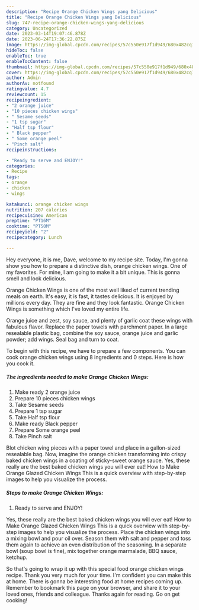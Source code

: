 ```yaml
---
description: "Recipe Orange Chicken Wings yang Delicious"
title: "Recipe Orange Chicken Wings yang Delicious"
slug: 747-recipe-orange-chicken-wings-yang-delicious
category: Uncategorized
date: 2023-03-14T19:07:46.878Z
date: 2023-06-24T17:36:22.875Z
image: https://img-global.cpcdn.com/recipes/57c550e917f1d949/680x482cq70/orange-chicken-wings-recipe-main-photo.jpg
hideToc: false
enableToc: true
enableTocContent: false
thumbnail: https://img-global.cpcdn.com/recipes/57c550e917f1d949/680x482cq70/orange-chicken-wings-recipe-main-photo.jpg
cover: https://img-global.cpcdn.com/recipes/57c550e917f1d949/680x482cq70/orange-chicken-wings-recipe-main-photo.jpg
author: Admin
authorAv: notfound
ratingvalue: 4.7
reviewcount: 15
recipeingredient:
- "2 orange juice"
- "10 pieces chicken wings"
- " Sesame seeds"
- "1 tsp sugar"
- "Half tsp flour"
- " Black pepper"
- " Some orange peel"
- "Pinch salt"
recipeinstructions:

- "Ready to serve and ENJOY!"
categories:
- Recipe
tags:
- orange
- chicken
- wings

katakunci: orange chicken wings 
nutrition: 207 calories
recipecuisine: American
preptime: "PT16M"
cooktime: "PT50M"
recipeyield: "2"
recipecategory: Lunch

---
```



Hey everyone, it is me, Dave, welcome to my recipe site. Today, I'm gonna show you how to prepare a distinctive dish, orange chicken wings. One of my favorites. For mine, I am going to make it a bit unique. This is gonna smell and look delicious.

Orange Chicken Wings is one of the most well liked of current trending meals on earth. It's easy, it is fast, it tastes delicious. It is enjoyed by millions every day. They are fine and they look fantastic. Orange Chicken Wings is something which I've loved my entire life.

Orange juice and zest, soy sauce, and plenty of garlic coat these wings with fabulous flavor. Replace the paper towels with parchment paper. In a large resealable plastic bag, combine the soy sauce, orange juice and garlic powder; add wings. Seal bag and turn to coat.


To begin with this recipe, we have to prepare a few components. You can cook orange chicken wings using 8 ingredients and 0 steps. Here is how you cook it.

<!--inarticleads1-->

##### The ingredients needed to make Orange Chicken Wings:

1. Make ready 2 orange juice
1. Prepare 10 pieces chicken wings
1. Take  Sesame seeds
1. Prepare 1 tsp sugar
1. Take Half tsp flour
1. Make ready  Black pepper
1. Prepare  Some orange peel
1. Take Pinch salt


Blot chicken wing pieces with a paper towel and place in a gallon-sized resealable bag. Now, imagine the orange chicken transforming into crispy baked chicken wings in a coating of sticky-sweet orange sauce. Yes, these really are the best baked chicken wings you will ever eat! How to Make Orange Glazed Chicken Wings This is a quick overview with step-by-step images to help you visualize the process. 

<!--inarticleads2-->

##### Steps to make Orange Chicken Wings:


1. Ready to serve and ENJOY!

Yes, these really are the best baked chicken wings you will ever eat! How to Make Orange Glazed Chicken Wings This is a quick overview with step-by-step images to help you visualize the process. Place the chicken wings into a mixing bowl and pour oil over. Season them with salt and pepper and toss them again to achieve an even distribution of the seasoning. In a separate bowl (soup bowl is fine), mix together orange marmalade, BBQ sauce, ketchup. 

So that's going to wrap it up with this special food orange chicken wings recipe. Thank you very much for your time. I'm confident you can make this at home. There is gonna be interesting food at home recipes coming up. Remember to bookmark this page on your browser, and share it to your loved ones, friends and colleague. Thanks again for reading. Go on get cooking!

